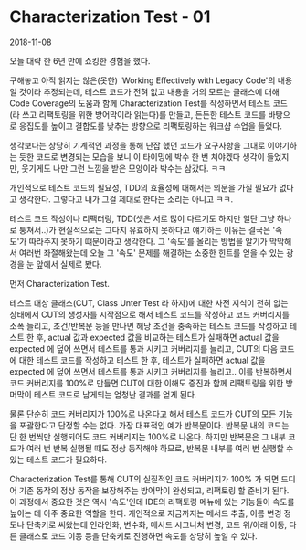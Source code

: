 # Characterization Test - 01

2018-11-08

오늘 대략 한 6년 만에 쇼킹한 경험을 했다.

구해놓고 아직 읽지는 않은(못한) 'Working Effectively with Legacy Code'의 내용일 것이라 추정되는데,
테스트 코드가 전혀 없고 내용을 거의 모르는 클래스에 대해 Code Coverage의 도움과 함께 Characterization Test를 작성하면서 테스트 코드(라 쓰고 리팩토링을 위한 방어막이라 읽는다)를 만들고,
든든한 테스트 코드를 바탕으로 응집도를 높이고 결합도를 낮추는 방향으로 리팩토링하는 워크샵 수업을 들었다.

생각보다는 상당히 기계적인 과정을 통해 난잡 했던 코드가 요구사항을 그대로 이야기하는 듯한 코드로 변경되는 모습을 보니
이 타이밍에 박수 한 번 쳐야겠다 생각이 들었지만,
웃기게도 나만 그런 느낌을 받은 모양이라 박수는 삼갔다. ㅋㅋ

개인적으로 테스트 코드의 필요성, TDD의 효율성에 대해서는 의문을 가질 필요가 없다고 생각한다. 그렇다고 내가 그걸 제대로 한다는 소리는 아니고 ㅋㅋ.

테스트 코드 작성이나 리팩터링, TDD(셋은 서로 많이 다르기도 하지만 일단 그냥 하나로 퉁쳐서..)가 현실적으로는 그다지 유효하지 못하다고 얘기하는 이유는 결국은 '속도'가 따라주지 못하기 떄문이라고 생각한다. 그 '속도'를 올리는 방법을 알기가 막막해서 여러번 좌절해왔는데 오늘 그 '속도' 문제를 해결하는 소중한 힌트를 얻을 수 있는 광경을 눈 앞에서 실제로 봤다.

먼저 Characterization Test.

테스트 대상 클래스(CUT, Class Unter Test 라 하자)에 대한 사전 지식이 전혀 없는 상태에서 CUT의 생성자를 시작점으로 해서 테스트 코드를 작성하고 코드 커버리지를 소폭 늘리고, 
조건/반복문 등을 만나면 해당 조건을 충족하는 테스트 코드를 작성하고 테스트 한 후, 
actual 값과 expected 값을 비교하는 테스트가 실패하면 actual 값을 expected 에 덮어 쓰면서 테스트를 통과 시키고 커버리지를 늘리고,
CUT의 다음 코드에 대한 테스트 코드를 작성하고 테스트 한 후,
테스트가 실패하면 actual 값을 expected 에 덮어 쓰면서 테스트를 통과 시키고 커버리지를 늘리고..
이를 반복하면서 코드 커버리지를 100%로 만들면 CUT에 대한 이해도 증진과 함께 리팩토링을 위한 방머막이 테스트 코드로 남게되는 엄청난 결과를 얻게 된다.

물론 단순히 코드 커버리지가 100%로 나온다고 해서 테스트 코드가 CUT의 모든 기능을 포괄한다고 단정할 수는 없다.
가장 대표적인 예가 반복문이다. 반복문 내의 코드는 단 한 번씩만 실행되어도 코드 커버리지는 100%로 나온다.
하지만 반복문은 그 내부 코드가 여러 번 반복 실행될 떄도 정상 동작해야 하므로, 반복문 내부를 여러 번 실행할 수 있는 테스트 코드가 필요하다.

Characterization Test를 통해 CUT의 실질적인 코드 커버리지가 100% 가 되면 드디어 기존 동작의 정상 동작을 보장해주는 방어막이 완성되고, 리팩토링 할 준비가 된다.
이 과정에서 중요한 것은 역시 '속도'인데 IDE의 리팩토링 메뉴에 있는 기능들이 속도를 높이는 데 아주 중요한 역할을 한다. 개인적으로 지금까지는 메서드 추출, 이름 변경 정도나 단축키로 써왔는데 인라인화, 변수화, 메서드 시그니처 변경, 코드 위/아래 이동, 다른 클래스로 코드 이동 등을 단축키로 진행하면 속도를 상당히 높일 수 있다.
